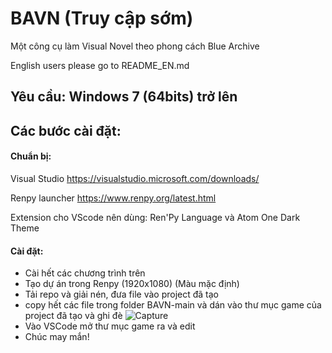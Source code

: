 # BAVN (Truy cập sớm)
Một công cụ làm Visual Novel theo phong cách Blue Archive

English users please go to README_EN.md

## Yêu cầu: Windows 7 (64bits) trở lên

## Các bước cài đặt:
#### Chuẩn bị:
Visual Studio https://visualstudio.microsoft.com/downloads/

Renpy launcher https://www.renpy.org/latest.html

Extension cho VScode nên dùng: Ren'Py Language và Atom One Dark Theme

#### Cài đặt:
- Cài hết các chương trình trên
- Tạo dự án trong Renpy (1920x1080) (Màu mặc định)
- Tải repo và giải nén, đưa file vào project đã tạo
- copy hết các file trong folder BAVN-main và dán vào thư mục game của project đã tạo và ghi đè
![Capture](https://github.com/user-attachments/assets/b2a44203-dbaf-4390-ac3f-d7b1a4079cd0)
- Vào VSCode mở thư mục game ra và edit
- Chúc may mắn! 
